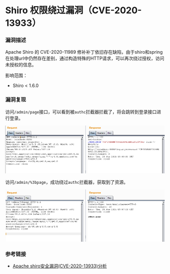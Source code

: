 # Shiro 权限绕过漏洞（CVE-2020-13933）

### 漏洞描述

Apache Shiro 的 CVE-2020-11989 修补补丁依旧存在缺陷，由于shiro和spring在处理url中仍然存在差别，通过构造特殊的HTTP请求，可以再次绕过授权，访问未授权的信息。

影响范围：

* Shiro < 1.6.0

### 漏洞复现

访问`/admin/page`接口，可以看到被`authc`拦截器拦截了，将会跳转到登录接口进行登录。

<img src="image-20210128175913047.png" alt="image-20210128175913047" style="zoom:150%;" />

访问`/admin/%3bpage`，成功绕过`authc`拦截器，获取到了资源。

<img src="image-20210128175855632.png" alt="image-20210128175855632" style="zoom:150%;" />

### 参考链接

* [Apache shiro安全漏洞(CVE-2020-13933)分析](https://xz.aliyun.com/t/8230)